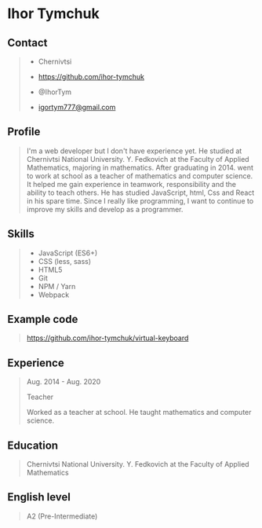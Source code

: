 # Ihor Tymchuk
## Contact
> - Chernivtsi
>
> - https://github.com/ihor-tymchuk
> - @IhorTym
> - igortym777@gmail.com

## Profile
> I'm a web developer but I don't have experience yet. He studied at Chernivtsi National University. Y. Fedkovich at the Faculty of Applied Mathematics, majoring in mathematics. After graduating in 2014. went to work at school as a teacher of mathematics and computer science. It helped me gain experience in teamwork, responsibility and the ability to teach others. He has studied JavaScript, html, Css and React in his spare time. Since I really like programming, I want to continue to improve my skills and develop as a programmer.

## Skills

> - JavaScript (ES6+)  
> - CSS (less, sass)  
> - HTML5
> - Git  
> - NPM / Yarn
> - Webpack

## Example code
> 
> https://github.com/ihor-tymchuk/virtual-keyboard

## Experience
> Aug. 2014 - Aug. 2020
>
> Teacher
>
> Worked as a teacher at school. He taught mathematics and computer science.

## Education
> Chernivtsi National University. Y. Fedkovich at the Faculty of Applied Mathematics

## English level
> A2 (Pre-Intermediate) 